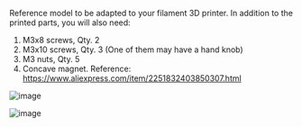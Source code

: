 Reference model to be adapted to your filament 3D printer. In addition to the printed parts, you will also need:
1) M3x8 screws, Qty. 2
2) M3x10 screws, Qty. 3 (One of them may have a hand knob)
3) M3 nuts, Qty. 5
4) Concave magnet. Reference: https://www.aliexpress.com/item/2251832403850307.html

![image](https://github.com/Lite3DP/Lite3DP-Gen-2/assets/70020406/7eb46a69-82fd-4ee4-a1e8-11ca941ed396)

![image](https://github.com/Lite3DP/Lite3DP-Gen-2/assets/70020406/16e17e9e-8f82-4335-ab0f-f15892d971d3)
